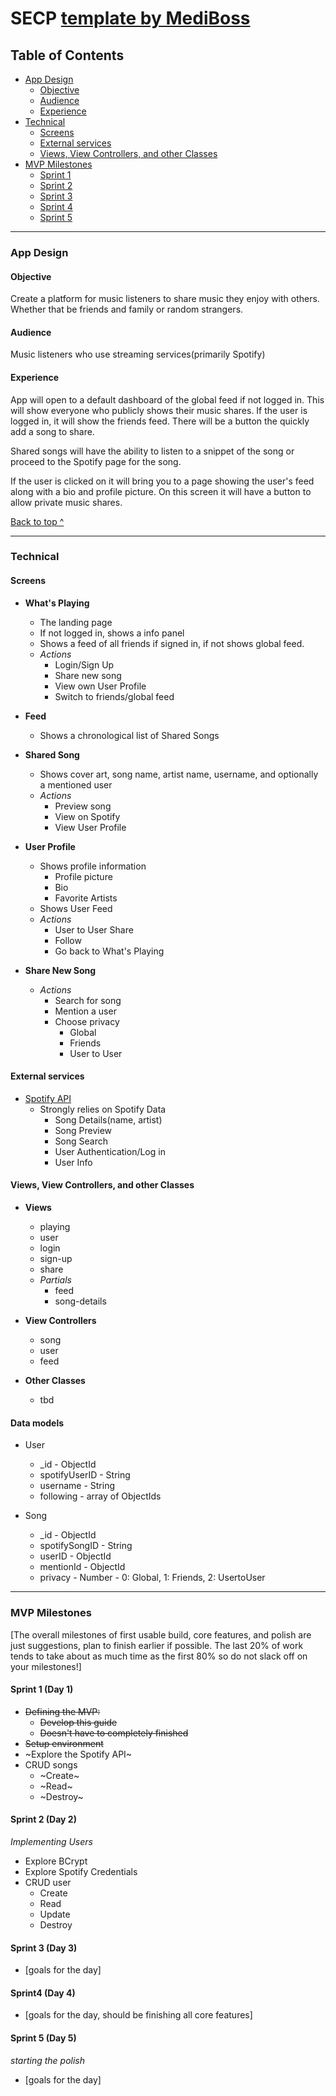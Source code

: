 # SECP [template by MediBoss](https://github.com/MediBoss/SECP)

## Table of Contents
  * [App Design](#app-design)
    * [Objective](#objective)
    * [Audience](#audience)
    * [Experience](#experience)
  * [Technical](#technical)
    * [Screens](#Screens)
    * [External services](#external-services)
    * [Views, View Controllers, and other Classes](#Views-View-Controllers-and-other-Classes)
  * [MVP Milestones](#mvp-milestones)
    * [Sprint 1](#Day-1)
    * [Sprint 2](#Day-2)
    * [Sprint 3](#Day-3)
    * [Sprint 4](#Day-4)
    * [Sprint 5](#Day-5)

---

### App Design

#### Objective
Create a platform for music listeners to share music they enjoy with others. Whether that be friends and family or random strangers.

#### Audience
Music listeners who use streaming services(primarily Spotify)

#### Experience
App will open to a default dashboard of the global feed if not logged in. This will show everyone who publicly shows their music shares.  If the user is logged in, it will show the friends feed. There will be a button the quickly add a song to share.

Shared songs will have the ability to listen to a snippet of the song or proceed to the Spotify page for the song.

If the user is clicked on it will bring you to a page showing the user's feed along with a bio and profile picture.  On this screen it will have a button to allow private music shares.




[Back to top ^](#)

---

### Technical


#### Screens
* __What's Playing__
    * The landing page
    * If not logged in, shows a info panel
    * Shows a feed of all friends if signed in, if not shows global feed.
    * *Actions*
        * Login/Sign Up
        * Share new song
        * View own User Profile
        * Switch to friends/global feed


* __Feed__
    * Shows a chronological list of Shared Songs


* __Shared Song__
    * Shows cover art, song name, artist name, username, and optionally a mentioned user
    * *Actions*
        * Preview song
        * View on Spotify
        * View User Profile


* __User Profile__
    * Shows profile information
        * Profile picture
        * Bio
        * Favorite Artists
    * Shows User Feed
    * *Actions*
        * User to User Share
        * Follow
        * Go back to What's Playing


* __Share New Song__
    * *Actions*
        * Search for song
        * Mention a user
        * Choose privacy
            * Global
            * Friends
            * User to User


#### External services
* [Spotify API](https://developer.spotify.com/documentation/web-api/)
    * Strongly relies on Spotify Data
        * Song Details(name, artist)
        * Song Preview
        * Song Search
        * User Authentication/Log in
        * User Info


#### Views, View Controllers, and other Classes
* **Views**
    * playing
    * user
    * login
    * sign-up
    * share
    * _Partials_
        * feed
        * song-details


* **View Controllers**
    * song
    * user
    * feed


* **Other Classes**
  * tbd


#### Data models
* User
    * \_id - ObjectId
    * spotifyUserID - String
    * username - String
    * following - array of ObjectIds


* Song
    * \_id - ObjectId
    * spotifySongID - String
    * userID - ObjectId
    * mentionId - ObjectId
    * privacy - Number - 0: Global, 1: Friends, 2: UsertoUser


----

### MVP Milestones
[The overall milestones of first usable build, core features, and polish are just suggestions, plan to finish earlier if possible. The last 20% of work tends to take about as much time as the first 80% so do not slack off on your milestones!]

#### Sprint 1 (Day 1)

* ~~Defining the MVP:~~
    * ~~Develop this guide~~
    * ~~Doesn't have to completely finished~~
* ~~Setup environment~~
* ~Explore the Spotify API~
* CRUD songs
    * ~Create~
    * ~Read~
    * ~Destroy~


#### Sprint 2 (Day 2)
_Implementing Users_
* Explore BCrypt
* Explore Spotify Credentials
* CRUD user
    * Create
    * Read
    * Update
    * Destroy


#### Sprint 3 (Day 3)
* [goals for the day]

#### Sprint4 (Day 4)
* [goals for the day, should be finishing all core features]

#### Sprint 5 (Day 5)
_starting the polish_
* [goals for the day]
